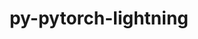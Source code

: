 ---
title: "py-pytorch-lightning"
layout: cache
categories: [package, develop]
meta: {"compilers": ["apple-clang@=16.0.0", "gcc@=11.4.0", "gcc@=13.2.0"], "num_specs": 128, "num_specs_by_stack": {"e4s": 8, "e4s-neoverse_v1": 4, "ml-darwin-aarch64-mps": 6, "ml-linux-aarch64-cpu": 28, "ml-linux-aarch64-cuda": 27, "ml-linux-x86_64-cpu": 27, "ml-linux-x86_64-cuda": 28, "root": 128}, "oss": ["sequoia", "ubuntu22.04", "ubuntu24.04"], "platforms": ["darwin", "linux"], "stacks": ["e4s", "e4s-neoverse_v1", "ml-darwin-aarch64-mps", "ml-linux-aarch64-cpu", "ml-linux-aarch64-cuda", "ml-linux-x86_64-cpu", "ml-linux-x86_64-cuda", "root"], "targets": ["aarch64", "neoverse_v1", "x86_64_v3"], "versions": ["1.5.3", "2.0.7"]}
spec_details: [{"compiler": "gcc@=13.2.0", "hash": "2amdas57c7gnmnvoj45ecb4yv7x42osa", "os": "ubuntu24.04", "platform": "linux", "size": "-", "stacks": ["ml-linux-aarch64-cuda", "root"], "target": "aarch64", "variants": ["build_system=python_pip"], "versions": ["2.0.7"]}, {"compiler": "gcc@=13.2.0", "hash": "2bvno2oueygaogqdbxucxbeoez4csrrz", "os": "ubuntu24.04", "platform": "linux", "size": "-", "stacks": ["ml-linux-x86_64-cpu", "root"], "target": "x86_64_v3", "variants": ["build_system=python_pip"], "versions": ["2.0.7"]}, {"compiler": "gcc@=13.2.0", "hash": "2lkrpi3ow67qmyipuen26cfy65vg7eam", "os": "ubuntu24.04", "platform": "linux", "size": "-", "stacks": ["ml-linux-aarch64-cuda", "root"], "target": "aarch64", "variants": ["build_system=python_pip"], "versions": ["2.0.7"]}, {"compiler": "gcc@=13.2.0", "hash": "2ppoylsn5vsalf5ysv6dei7ediwg22hd", "os": "ubuntu24.04", "platform": "linux", "size": "-", "stacks": ["ml-linux-x86_64-cpu", "root"], "target": "x86_64_v3", "variants": ["build_system=python_pip"], "versions": ["1.5.3"]}, {"compiler": "gcc@=13.2.0", "hash": "3buks736ffs2x4jgxw7oll5hf2h2bi2k", "os": "ubuntu24.04", "platform": "linux", "size": "-", "stacks": ["ml-linux-aarch64-cpu", "root"], "target": "aarch64", "variants": ["build_system=python_pip"], "versions": ["2.0.7"]}, {"compiler": "gcc@=13.2.0", "hash": "3gyvbn6smulw64mhbtuuziv2ha7lvd6x", "os": "ubuntu24.04", "platform": "linux", "size": "-", "stacks": ["ml-linux-aarch64-cuda", "root"], "target": "aarch64", "variants": ["build_system=python_pip"], "versions": ["2.0.7"]}, {"compiler": "gcc@=13.2.0", "hash": "3q7k4uxdgliefxrv365emxahjriuxh57", "os": "ubuntu24.04", "platform": "linux", "size": "-", "stacks": ["ml-linux-x86_64-cuda", "root"], "target": "x86_64_v3", "variants": ["build_system=python_pip"], "versions": ["1.5.3"]}, {"compiler": "apple-clang@=16.0.0", "hash": "3r4jzpjwjtg3dey2enzdq3clvopuy7qj", "os": "sequoia", "platform": "darwin", "size": "-", "stacks": ["ml-darwin-aarch64-mps", "root"], "target": "aarch64", "variants": ["build_system=python_pip"], "versions": ["2.0.7"]}, {"compiler": "gcc@=13.2.0", "hash": "3smitewhqh67c2qazyusp3cresou27pc", "os": "ubuntu24.04", "platform": "linux", "size": "-", "stacks": ["ml-linux-x86_64-cpu", "root"], "target": "x86_64_v3", "variants": ["build_system=python_pip"], "versions": ["2.0.7"]}, {"compiler": "gcc@=11.4.0", "hash": "3z7dqxiopplvjt7o5g2twuaa4dcygztr", "os": "ubuntu22.04", "platform": "linux", "size": "-", "stacks": ["e4s", "root"], "target": "x86_64_v3", "variants": ["build_system=python_pip"], "versions": ["1.5.3"]}, {"compiler": "gcc@=13.2.0", "hash": "43utylddd6fr7dfarko3p2yqoa67lg3w", "os": "ubuntu24.04", "platform": "linux", "size": "-", "stacks": ["ml-linux-x86_64-cpu", "root"], "target": "x86_64_v3", "variants": ["build_system=python_pip"], "versions": ["2.0.7"]}, {"compiler": "gcc@=13.2.0", "hash": "465xyndmtw4nsayhpftddi2yx6efwagv", "os": "ubuntu24.04", "platform": "linux", "size": "-", "stacks": ["ml-linux-aarch64-cpu", "root"], "target": "aarch64", "variants": ["build_system=python_pip"], "versions": ["2.0.7"]}, {"compiler": "gcc@=13.2.0", "hash": "4aujvvuypo3sn3drlysbe7xpspv7c2do", "os": "ubuntu24.04", "platform": "linux", "size": "-", "stacks": ["ml-linux-x86_64-cpu", "root"], "target": "x86_64_v3", "variants": ["build_system=python_pip"], "versions": ["2.0.7"]}, {"compiler": "gcc@=13.2.0", "hash": "4kvxzubdcx3y24r2z66qevy3bwkfhlfn", "os": "ubuntu24.04", "platform": "linux", "size": "-", "stacks": ["ml-linux-aarch64-cuda", "root"], "target": "aarch64", "variants": ["build_system=python_pip"], "versions": ["1.5.3"]}, {"compiler": "gcc@=11.4.0", "hash": "4mcvjg4u7pgwzh2p2waudgwjiyrq2n5v", "os": "ubuntu22.04", "platform": "linux", "size": "-", "stacks": ["e4s", "root"], "target": "x86_64_v3", "variants": ["build_system=python_pip"], "versions": ["1.5.3"]}, {"compiler": "gcc@=13.2.0", "hash": "4pbde4ro2daifg6k6koxarapjbi5s6bx", "os": "ubuntu24.04", "platform": "linux", "size": "-", "stacks": ["ml-linux-x86_64-cuda", "root"], "target": "x86_64_v3", "variants": ["build_system=python_pip"], "versions": ["2.0.7"]}, {"compiler": "gcc@=13.2.0", "hash": "4wlom6kgltwb3kwrlywiaclcih57qhcu", "os": "ubuntu24.04", "platform": "linux", "size": "-", "stacks": ["ml-linux-x86_64-cuda", "root"], "target": "x86_64_v3", "variants": ["build_system=python_pip"], "versions": ["1.5.3"]}, {"compiler": "gcc@=13.2.0", "hash": "4wrbzps72yxg36ijtrb7kyuwbuan5h6y", "os": "ubuntu24.04", "platform": "linux", "size": "-", "stacks": ["ml-linux-aarch64-cuda", "root"], "target": "aarch64", "variants": ["build_system=python_pip"], "versions": ["1.5.3"]}, {"compiler": "gcc@=13.2.0", "hash": "5clzewtb3eeokjdkze54lbwwqnc42am5", "os": "ubuntu24.04", "platform": "linux", "size": "-", "stacks": ["ml-linux-aarch64-cpu", "root"], "target": "aarch64", "variants": ["build_system=python_pip"], "versions": ["2.0.7"]}, {"compiler": "gcc@=11.4.0", "hash": "5uwadtsv2rbncmz6v7ww5jrmvbaam562", "os": "ubuntu22.04", "platform": "linux", "size": "-", "stacks": ["e4s-neoverse_v1", "root"], "target": "neoverse_v1", "variants": ["build_system=python_pip"], "versions": ["1.5.3"]}, {"compiler": "gcc@=13.2.0", "hash": "5zsumkqnkkawumlmusnwajaosgz45hc2", "os": "ubuntu24.04", "platform": "linux", "size": "-", "stacks": ["ml-linux-x86_64-cuda", "root"], "target": "x86_64_v3", "variants": ["build_system=python_pip"], "versions": ["1.5.3"]}, {"compiler": "gcc@=13.2.0", "hash": "6ne2ca7m45vjdx63jullf3jcjps4eeh5", "os": "ubuntu24.04", "platform": "linux", "size": "-", "stacks": ["ml-linux-aarch64-cpu", "root"], "target": "aarch64", "variants": ["build_system=python_pip"], "versions": ["2.0.7"]}, {"compiler": "gcc@=13.2.0", "hash": "74vglzdmel6lbuc66yum2tkiyl5nqsmc", "os": "ubuntu24.04", "platform": "linux", "size": "-", "stacks": ["ml-linux-aarch64-cpu", "root"], "target": "aarch64", "variants": ["build_system=python_pip"], "versions": ["2.0.7"]}, {"compiler": "apple-clang@=16.0.0", "hash": "76eleuqxqx2mfqhpklgnkjky6abmo2zb", "os": "sequoia", "platform": "darwin", "size": "-", "stacks": ["ml-darwin-aarch64-mps", "root"], "target": "aarch64", "variants": ["build_system=python_pip"], "versions": ["2.0.7"]}, {"compiler": "gcc@=13.2.0", "hash": "7n5arhimrghchyjxrumaspqaio5drjg5", "os": "ubuntu24.04", "platform": "linux", "size": "-", "stacks": ["ml-linux-x86_64-cuda", "root"], "target": "x86_64_v3", "variants": ["build_system=python_pip"], "versions": ["1.5.3"]}, {"compiler": "gcc@=13.2.0", "hash": "7s6z5skk2txzaiijxuhgl6cq6ygyy6s5", "os": "ubuntu24.04", "platform": "linux", "size": "-", "stacks": ["ml-linux-x86_64-cuda", "root"], "target": "x86_64_v3", "variants": ["build_system=python_pip"], "versions": ["1.5.3"]}, {"compiler": "gcc@=13.2.0", "hash": "a2zip4xxcy3mlgbxtpostg3oulj2zd6u", "os": "ubuntu24.04", "platform": "linux", "size": "-", "stacks": ["ml-linux-x86_64-cuda", "root"], "target": "x86_64_v3", "variants": ["build_system=python_pip"], "versions": ["2.0.7"]}, {"compiler": "gcc@=13.2.0", "hash": "a6ygzl6j6lhxbvdiq7qzy3st3yd453pc", "os": "ubuntu24.04", "platform": "linux", "size": "-", "stacks": ["ml-linux-x86_64-cuda", "root"], "target": "x86_64_v3", "variants": ["build_system=python_pip"], "versions": ["2.0.7"]}, {"compiler": "gcc@=13.2.0", "hash": "aaciwmm636w7krsicrmfkjoexvqvyvee", "os": "ubuntu24.04", "platform": "linux", "size": "-", "stacks": ["ml-linux-aarch64-cpu", "root"], "target": "aarch64", "variants": ["build_system=python_pip"], "versions": ["2.0.7"]}, {"compiler": "gcc@=13.2.0", "hash": "aavuehmhsvvw4feljse7c6nstqm5tsmx", "os": "ubuntu24.04", "platform": "linux", "size": "-", "stacks": ["ml-linux-x86_64-cpu", "root"], "target": "x86_64_v3", "variants": ["build_system=python_pip"], "versions": ["1.5.3"]}, {"compiler": "gcc@=13.2.0", "hash": "ab27apzrpsp6urdp2miyq7hapqdtz53g", "os": "ubuntu24.04", "platform": "linux", "size": "-", "stacks": ["ml-linux-aarch64-cpu", "root"], "target": "aarch64", "variants": ["build_system=python_pip"], "versions": ["1.5.3"]}, {"compiler": "apple-clang@=16.0.0", "hash": "ae2oduvrv4bkuw7ml6cdbvgb3plj4yze", "os": "sequoia", "platform": "darwin", "size": "-", "stacks": ["ml-darwin-aarch64-mps", "root"], "target": "aarch64", "variants": ["build_system=python_pip"], "versions": ["2.0.7"]}, {"compiler": "gcc@=13.2.0", "hash": "aukiqh7kbxvk5fh5r3ws2m5uqz3gtwmm", "os": "ubuntu24.04", "platform": "linux", "size": "-", "stacks": ["ml-linux-aarch64-cuda", "root"], "target": "aarch64", "variants": ["build_system=python_pip"], "versions": ["1.5.3"]}, {"compiler": "gcc@=11.4.0", "hash": "aytrury6ficphlacce2sl7h6tlibdn7i", "os": "ubuntu22.04", "platform": "linux", "size": "-", "stacks": ["e4s", "root"], "target": "x86_64_v3", "variants": ["build_system=python_pip"], "versions": ["1.5.3"]}, {"compiler": "gcc@=13.2.0", "hash": "b7wkr4cfat2peiyojyly5o56jd4gz25b", "os": "ubuntu24.04", "platform": "linux", "size": "-", "stacks": ["ml-linux-aarch64-cpu", "root"], "target": "aarch64", "variants": ["build_system=python_pip"], "versions": ["1.5.3"]}, {"compiler": "gcc@=13.2.0", "hash": "brmqfldh3gnl4ityocax7zp5vtyq2hd2", "os": "ubuntu24.04", "platform": "linux", "size": "-", "stacks": ["ml-linux-x86_64-cuda", "root"], "target": "x86_64_v3", "variants": ["build_system=python_pip"], "versions": ["2.0.7"]}, {"compiler": "gcc@=13.2.0", "hash": "bvb7qadglp6kjlqwlp475tvfxowxbvoe", "os": "ubuntu24.04", "platform": "linux", "size": "-", "stacks": ["ml-linux-x86_64-cuda", "root"], "target": "x86_64_v3", "variants": ["build_system=python_pip"], "versions": ["1.5.3"]}, {"compiler": "gcc@=13.2.0", "hash": "bxzvguhqv256sk64s2cmeialvk7pclnt", "os": "ubuntu24.04", "platform": "linux", "size": "-", "stacks": ["ml-linux-x86_64-cuda", "root"], "target": "x86_64_v3", "variants": ["build_system=python_pip"], "versions": ["2.0.7"]}, {"compiler": "gcc@=13.2.0", "hash": "c2gxfnq2rlwc6h65rmzm5g7qkr4dpla7", "os": "ubuntu24.04", "platform": "linux", "size": "-", "stacks": ["ml-linux-aarch64-cuda", "root"], "target": "aarch64", "variants": ["build_system=python_pip"], "versions": ["1.5.3"]}, {"compiler": "gcc@=13.2.0", "hash": "cbvcyxpbyt5a64t5fljetb5d2zzbl76v", "os": "ubuntu24.04", "platform": "linux", "size": "-", "stacks": ["ml-linux-x86_64-cuda", "root"], "target": "x86_64_v3", "variants": ["build_system=python_pip"], "versions": ["2.0.7"]}, {"compiler": "gcc@=13.2.0", "hash": "cl3ywlqddamzkk6ov2q27mkydeb3ecrp", "os": "ubuntu24.04", "platform": "linux", "size": "-", "stacks": ["ml-linux-x86_64-cuda", "root"], "target": "x86_64_v3", "variants": ["build_system=python_pip"], "versions": ["1.5.3"]}, {"compiler": "gcc@=11.4.0", "hash": "csgsvxajb5pwqjklruwlo2et5fv56cxq", "os": "ubuntu22.04", "platform": "linux", "size": "-", "stacks": ["e4s-neoverse_v1", "root"], "target": "neoverse_v1", "variants": ["build_system=python_pip"], "versions": ["1.5.3"]}, {"compiler": "gcc@=13.2.0", "hash": "db2mb2nuzm3yf6yz3lqjbmevefovi2tq", "os": "ubuntu24.04", "platform": "linux", "size": "-", "stacks": ["ml-linux-aarch64-cpu", "root"], "target": "aarch64", "variants": ["build_system=python_pip"], "versions": ["1.5.3"]}, {"compiler": "gcc@=13.2.0", "hash": "di5ylx35w3sgg4mvcak2wrmfifenttwn", "os": "ubuntu24.04", "platform": "linux", "size": "-", "stacks": ["ml-linux-x86_64-cpu", "root"], "target": "x86_64_v3", "variants": ["build_system=python_pip"], "versions": ["2.0.7"]}, {"compiler": "gcc@=11.4.0", "hash": "dzqoblifgnjxdnult4f6fesqd6rlhtf4", "os": "ubuntu22.04", "platform": "linux", "size": "-", "stacks": ["e4s", "root"], "target": "x86_64_v3", "variants": ["build_system=python_pip"], "versions": ["1.5.3"]}, {"compiler": "gcc@=13.2.0", "hash": "e25mjy4vmeezgwm5ytlltq7mkaw4j725", "os": "ubuntu24.04", "platform": "linux", "size": "-", "stacks": ["ml-linux-aarch64-cuda", "root"], "target": "aarch64", "variants": ["build_system=python_pip"], "versions": ["2.0.7"]}, {"compiler": "gcc@=13.2.0", "hash": "egnvgvhcku7lwhbo7qeiqanehmctj7mq", "os": "ubuntu24.04", "platform": "linux", "size": "-", "stacks": ["ml-linux-aarch64-cuda", "root"], "target": "aarch64", "variants": ["build_system=python_pip"], "versions": ["1.5.3"]}, {"compiler": "gcc@=11.4.0", "hash": "ev3xi2bwm6ywx4ypoq4snj6pjwa2eddb", "os": "ubuntu22.04", "platform": "linux", "size": "-", "stacks": ["e4s", "root"], "target": "x86_64_v3", "variants": ["build_system=python_pip"], "versions": ["1.5.3"]}, {"compiler": "apple-clang@=16.0.0", "hash": "ew4rre66n3jciwkblvaseewfarjjeyhu", "os": "sequoia", "platform": "darwin", "size": "-", "stacks": ["ml-darwin-aarch64-mps", "root"], "target": "aarch64", "variants": ["build_system=python_pip"], "versions": ["2.0.7"]}, {"compiler": "gcc@=13.2.0", "hash": "fcpsiq4rucbwsm6bwdp7zzcqmk4uedhi", "os": "ubuntu24.04", "platform": "linux", "size": "-", "stacks": ["ml-linux-aarch64-cpu", "root"], "target": "aarch64", "variants": ["build_system=python_pip"], "versions": ["2.0.7"]}, {"compiler": "apple-clang@=16.0.0", "hash": "fenp2qwf6fff47mwlub65nbgzxrypaby", "os": "sequoia", "platform": "darwin", "size": "-", "stacks": ["ml-darwin-aarch64-mps", "root"], "target": "aarch64", "variants": ["build_system=python_pip"], "versions": ["2.0.7"]}, {"compiler": "gcc@=13.2.0", "hash": "fov5kgv47ct3m3wqku4i5hdtozcliqi2", "os": "ubuntu24.04", "platform": "linux", "size": "-", "stacks": ["ml-linux-x86_64-cuda", "root"], "target": "x86_64_v3", "variants": ["build_system=python_pip"], "versions": ["2.0.7"]}, {"compiler": "gcc@=13.2.0", "hash": "frmldmbvbuaw3256is2ggsnkuyghbwce", "os": "ubuntu24.04", "platform": "linux", "size": "-", "stacks": ["ml-linux-x86_64-cuda", "root"], "target": "x86_64_v3", "variants": ["build_system=python_pip"], "versions": ["1.5.3"]}, {"compiler": "gcc@=13.2.0", "hash": "fu3xem7wszb2u7p3anoy4npsnsgnkdup", "os": "ubuntu24.04", "platform": "linux", "size": "-", "stacks": ["ml-linux-aarch64-cpu", "root"], "target": "aarch64", "variants": ["build_system=python_pip"], "versions": ["2.0.7"]}, {"compiler": "gcc@=13.2.0", "hash": "fuonk5yiol4lrinfvsa2qm733gfwsh7b", "os": "ubuntu24.04", "platform": "linux", "size": "-", "stacks": ["ml-linux-x86_64-cuda", "root"], "target": "x86_64_v3", "variants": ["build_system=python_pip"], "versions": ["2.0.7"]}, {"compiler": "gcc@=13.2.0", "hash": "fyryjlihpi7tbo57xdjbmjrsgj6pwexb", "os": "ubuntu24.04", "platform": "linux", "size": "-", "stacks": ["ml-linux-aarch64-cpu", "root"], "target": "aarch64", "variants": ["build_system=python_pip"], "versions": ["2.0.7"]}, {"compiler": "gcc@=13.2.0", "hash": "g2ueudxa56zp6nf7weaxrlfbxq4kdfqy", "os": "ubuntu24.04", "platform": "linux", "size": "-", "stacks": ["ml-linux-aarch64-cuda", "root"], "target": "aarch64", "variants": ["build_system=python_pip"], "versions": ["1.5.3"]}, {"compiler": "gcc@=13.2.0", "hash": "gdj23qsuxushue42axxsxa7cizmn5z5p", "os": "ubuntu24.04", "platform": "linux", "size": "-", "stacks": ["ml-linux-x86_64-cuda", "root"], "target": "x86_64_v3", "variants": ["build_system=python_pip"], "versions": ["2.0.7"]}, {"compiler": "gcc@=13.2.0", "hash": "gvuxyx2f4sdkk3sapp5jpl3oxvyhoh57", "os": "ubuntu24.04", "platform": "linux", "size": "-", "stacks": ["ml-linux-aarch64-cuda", "root"], "target": "aarch64", "variants": ["build_system=python_pip"], "versions": ["2.0.7"]}, {"compiler": "gcc@=13.2.0", "hash": "gzscobyqwpla3zyoscog74r5dwcfoaml", "os": "ubuntu24.04", "platform": "linux", "size": "-", "stacks": ["ml-linux-x86_64-cpu", "root"], "target": "x86_64_v3", "variants": ["build_system=python_pip"], "versions": ["2.0.7"]}, {"compiler": "gcc@=13.2.0", "hash": "hcxixwqkcnsf3sqbbh5ixkzq5genasrv", "os": "ubuntu24.04", "platform": "linux", "size": "-", "stacks": ["ml-linux-aarch64-cuda", "root"], "target": "aarch64", "variants": ["build_system=python_pip"], "versions": ["2.0.7"]}, {"compiler": "gcc@=11.4.0", "hash": "hi6cmt2awusxwhzrw7yx7cg5lv4kcbc4", "os": "ubuntu22.04", "platform": "linux", "size": "-", "stacks": ["e4s", "root"], "target": "x86_64_v3", "variants": ["build_system=python_pip"], "versions": ["1.5.3"]}, {"compiler": "gcc@=13.2.0", "hash": "ianxtshuy466kvhgrzfqpdxflqlh4ga2", "os": "ubuntu24.04", "platform": "linux", "size": "-", "stacks": ["ml-linux-x86_64-cpu", "root"], "target": "x86_64_v3", "variants": ["build_system=python_pip"], "versions": ["1.5.3"]}, {"compiler": "gcc@=13.2.0", "hash": "im6zqqxxkhoykevusd6jrldcbhss3ckp", "os": "ubuntu24.04", "platform": "linux", "size": "-", "stacks": ["ml-linux-x86_64-cpu", "root"], "target": "x86_64_v3", "variants": ["build_system=python_pip"], "versions": ["2.0.7"]}, {"compiler": "gcc@=13.2.0", "hash": "imfktpeepcxmfj475hlzn35mqnjeq57v", "os": "ubuntu24.04", "platform": "linux", "size": "-", "stacks": ["ml-linux-x86_64-cuda", "root"], "target": "x86_64_v3", "variants": ["build_system=python_pip"], "versions": ["2.0.7"]}, {"compiler": "gcc@=13.2.0", "hash": "j2pdxquzj6txbl5nhlcilhzuuvpr6ymv", "os": "ubuntu24.04", "platform": "linux", "size": "-", "stacks": ["ml-linux-aarch64-cpu", "root"], "target": "aarch64", "variants": ["build_system=python_pip"], "versions": ["2.0.7"]}, {"compiler": "gcc@=13.2.0", "hash": "j37ytzneyl2rimhrr435mn2xtk77eghk", "os": "ubuntu24.04", "platform": "linux", "size": "-", "stacks": ["ml-linux-aarch64-cpu", "root"], "target": "aarch64", "variants": ["build_system=python_pip"], "versions": ["2.0.7"]}, {"compiler": "gcc@=11.4.0", "hash": "jh767n4kjmtjfavyvllztul4rehhwl33", "os": "ubuntu22.04", "platform": "linux", "size": "-", "stacks": ["e4s", "root"], "target": "x86_64_v3", "variants": ["build_system=python_pip"], "versions": ["1.5.3"]}, {"compiler": "gcc@=13.2.0", "hash": "jlesbqx76pok6igqjhmtyymxq4cj7yv3", "os": "ubuntu24.04", "platform": "linux", "size": "-", "stacks": ["ml-linux-x86_64-cpu", "root"], "target": "x86_64_v3", "variants": ["build_system=python_pip"], "versions": ["2.0.7"]}, {"compiler": "gcc@=13.2.0", "hash": "jmfzl5up2f3cmhytfn625tb5g3urdbtw", "os": "ubuntu24.04", "platform": "linux", "size": "-", "stacks": ["ml-linux-x86_64-cpu", "root"], "target": "x86_64_v3", "variants": ["build_system=python_pip"], "versions": ["2.0.7"]}, {"compiler": "gcc@=13.2.0", "hash": "kkmhnwdtkfb3a7s2lquznyr4ovo7yhrr", "os": "ubuntu24.04", "platform": "linux", "size": "-", "stacks": ["ml-linux-aarch64-cpu", "root"], "target": "aarch64", "variants": ["build_system=python_pip"], "versions": ["2.0.7"]}, {"compiler": "gcc@=13.2.0", "hash": "kncp76npycml4f2b2q7hc6rm2s45q3ju", "os": "ubuntu24.04", "platform": "linux", "size": "-", "stacks": ["ml-linux-x86_64-cuda", "root"], "target": "x86_64_v3", "variants": ["build_system=python_pip"], "versions": ["2.0.7"]}, {"compiler": "gcc@=11.4.0", "hash": "kt7ny36wg7bt7bwxombphhp7petq2etu", "os": "ubuntu22.04", "platform": "linux", "size": "-", "stacks": ["e4s-neoverse_v1", "root"], "target": "neoverse_v1", "variants": ["build_system=python_pip"], "versions": ["1.5.3"]}, {"compiler": "gcc@=13.2.0", "hash": "l56xn7pz3xo4a76jhepakxle5magvxaz", "os": "ubuntu24.04", "platform": "linux", "size": "-", "stacks": ["ml-linux-x86_64-cpu", "root"], "target": "x86_64_v3", "variants": ["build_system=python_pip"], "versions": ["1.5.3"]}, {"compiler": "gcc@=13.2.0", "hash": "ldw3riqjtsnhct7j63udgys35uusgkle", "os": "ubuntu24.04", "platform": "linux", "size": "-", "stacks": ["ml-linux-x86_64-cpu", "root"], "target": "x86_64_v3", "variants": ["build_system=python_pip"], "versions": ["1.5.3"]}, {"compiler": "gcc@=13.2.0", "hash": "lh4xet7genv7b6mxftv6ztyqfzhfdr5p", "os": "ubuntu24.04", "platform": "linux", "size": "-", "stacks": ["ml-linux-aarch64-cpu", "root"], "target": "aarch64", "variants": ["build_system=python_pip"], "versions": ["2.0.7"]}, {"compiler": "gcc@=13.2.0", "hash": "ltjwqve4vgqxzfo3yvsrndbia76sa3of", "os": "ubuntu24.04", "platform": "linux", "size": "-", "stacks": ["ml-linux-aarch64-cuda", "root"], "target": "aarch64", "variants": ["build_system=python_pip"], "versions": ["2.0.7"]}, {"compiler": "gcc@=13.2.0", "hash": "mhc4xy7khcoycp7kkqbac4ibuvohudbm", "os": "ubuntu24.04", "platform": "linux", "size": "-", "stacks": ["ml-linux-x86_64-cuda", "root"], "target": "x86_64_v3", "variants": ["build_system=python_pip"], "versions": ["2.0.7"]}, {"compiler": "gcc@=11.4.0", "hash": "mkjl5sfzmohlrppnqanq6o4cgg6xkmmh", "os": "ubuntu22.04", "platform": "linux", "size": "-", "stacks": ["e4s-neoverse_v1", "root"], "target": "neoverse_v1", "variants": ["build_system=python_pip"], "versions": ["1.5.3"]}, {"compiler": "gcc@=13.2.0", "hash": "mlh7pyownj3e5sn2nst46nnljfa4q5oh", "os": "ubuntu24.04", "platform": "linux", "size": "-", "stacks": ["ml-linux-x86_64-cuda", "root"], "target": "x86_64_v3", "variants": ["build_system=python_pip"], "versions": ["2.0.7"]}, {"compiler": "gcc@=13.2.0", "hash": "mosbqqrqkpk7oxtdhgupyactq375ng4k", "os": "ubuntu24.04", "platform": "linux", "size": "-", "stacks": ["ml-linux-x86_64-cpu", "root"], "target": "x86_64_v3", "variants": ["build_system=python_pip"], "versions": ["1.5.3"]}, {"compiler": "gcc@=13.2.0", "hash": "mwij2fvwuokrjfre5k3nra6sz4bmh4my", "os": "ubuntu24.04", "platform": "linux", "size": "-", "stacks": ["ml-linux-aarch64-cuda", "root"], "target": "aarch64", "variants": ["build_system=python_pip"], "versions": ["2.0.7"]}, {"compiler": "gcc@=13.2.0", "hash": "mxy3u566hnylbvhe5tkj5wo3dmwmm5er", "os": "ubuntu24.04", "platform": "linux", "size": "-", "stacks": ["ml-linux-x86_64-cpu", "root"], "target": "x86_64_v3", "variants": ["build_system=python_pip"], "versions": ["2.0.7"]}, {"compiler": "gcc@=13.2.0", "hash": "nfw2qmjx2hc5smqzqkz4qeo2c6xzvh7a", "os": "ubuntu24.04", "platform": "linux", "size": "-", "stacks": ["ml-linux-x86_64-cuda", "root"], "target": "x86_64_v3", "variants": ["build_system=python_pip"], "versions": ["2.0.7"]}, {"compiler": "gcc@=13.2.0", "hash": "nkca4t33ppa5evwb7b3uf544q4wjmiwx", "os": "ubuntu24.04", "platform": "linux", "size": "-", "stacks": ["ml-linux-aarch64-cuda", "root"], "target": "aarch64", "variants": ["build_system=python_pip"], "versions": ["2.0.7"]}, {"compiler": "gcc@=13.2.0", "hash": "o27gqhucyhnlnbom5o3fow3fzo2ruj3y", "os": "ubuntu24.04", "platform": "linux", "size": "-", "stacks": ["ml-linux-aarch64-cuda", "root"], "target": "aarch64", "variants": ["build_system=python_pip"], "versions": ["1.5.3"]}, {"compiler": "gcc@=13.2.0", "hash": "ok2ggqeoh3fmz4zl6p6itk3axhkawmvv", "os": "ubuntu24.04", "platform": "linux", "size": "-", "stacks": ["ml-linux-x86_64-cuda", "root"], "target": "x86_64_v3", "variants": ["build_system=python_pip"], "versions": ["2.0.7"]}, {"compiler": "gcc@=13.2.0", "hash": "ozou7fo34rqmz6qiv2elaakylbks4u7d", "os": "ubuntu24.04", "platform": "linux", "size": "-", "stacks": ["ml-linux-aarch64-cpu", "root"], "target": "aarch64", "variants": ["build_system=python_pip"], "versions": ["1.5.3"]}, {"compiler": "gcc@=13.2.0", "hash": "pdukcdk3qo4wqwlv7sar37iurtgandwb", "os": "ubuntu24.04", "platform": "linux", "size": "-", "stacks": ["ml-linux-x86_64-cpu", "root"], "target": "x86_64_v3", "variants": ["build_system=python_pip"], "versions": ["2.0.7"]}, {"compiler": "gcc@=13.2.0", "hash": "ply4mntoztbau4p3p5ragy6pj3mb36hw", "os": "ubuntu24.04", "platform": "linux", "size": "-", "stacks": ["ml-linux-x86_64-cpu", "root"], "target": "x86_64_v3", "variants": ["build_system=python_pip"], "versions": ["1.5.3"]}, {"compiler": "gcc@=13.2.0", "hash": "qene4g54hhxdemltzts34r7bjselajxj", "os": "ubuntu24.04", "platform": "linux", "size": "-", "stacks": ["ml-linux-aarch64-cuda", "root"], "target": "aarch64", "variants": ["build_system=python_pip"], "versions": ["2.0.7"]}, {"compiler": "gcc@=13.2.0", "hash": "qnnaojltxjeir2t7gqced3jkbx5xtsge", "os": "ubuntu24.04", "platform": "linux", "size": "-", "stacks": ["ml-linux-aarch64-cuda", "root"], "target": "aarch64", "variants": ["build_system=python_pip"], "versions": ["1.5.3"]}, {"compiler": "gcc@=13.2.0", "hash": "qtdkjzsi6s7o3moh37g4qawuce2jl5i5", "os": "ubuntu24.04", "platform": "linux", "size": "-", "stacks": ["ml-linux-aarch64-cpu", "root"], "target": "aarch64", "variants": ["build_system=python_pip"], "versions": ["2.0.7"]}, {"compiler": "apple-clang@=16.0.0", "hash": "qtjxzhcohm5dfqgsavlfd73brrkoetxp", "os": "sequoia", "platform": "darwin", "size": "-", "stacks": ["ml-darwin-aarch64-mps", "root"], "target": "aarch64", "variants": ["build_system=python_pip"], "versions": ["2.0.7"]}, {"compiler": "gcc@=13.2.0", "hash": "qtw6nvkxnctp4ts4i6f4mkh6kgpn7kfw", "os": "ubuntu24.04", "platform": "linux", "size": "-", "stacks": ["ml-linux-x86_64-cpu", "root"], "target": "x86_64_v3", "variants": ["build_system=python_pip"], "versions": ["2.0.7"]}, {"compiler": "gcc@=13.2.0", "hash": "qxxigiy6qo77qeh5o5aeehj2tji4ynmx", "os": "ubuntu24.04", "platform": "linux", "size": "-", "stacks": ["ml-linux-aarch64-cpu", "root"], "target": "aarch64", "variants": ["build_system=python_pip"], "versions": ["1.5.3"]}, {"compiler": "gcc@=13.2.0", "hash": "qxyy63ersm33xhwedis5oeotsw6wz7iq", "os": "ubuntu24.04", "platform": "linux", "size": "-", "stacks": ["ml-linux-aarch64-cpu", "root"], "target": "aarch64", "variants": ["build_system=python_pip"], "versions": ["1.5.3"]}, {"compiler": "gcc@=13.2.0", "hash": "r6wyho4bcltkj3t5segnvzrfitowolon", "os": "ubuntu24.04", "platform": "linux", "size": "-", "stacks": ["ml-linux-x86_64-cpu", "root"], "target": "x86_64_v3", "variants": ["build_system=python_pip"], "versions": ["2.0.7"]}, {"compiler": "gcc@=13.2.0", "hash": "rf7v4vnge2oprumrauuedqzhc6boqpej", "os": "ubuntu24.04", "platform": "linux", "size": "-", "stacks": ["ml-linux-x86_64-cuda", "root"], "target": "x86_64_v3", "variants": ["build_system=python_pip"], "versions": ["2.0.7"]}, {"compiler": "gcc@=13.2.0", "hash": "rgj4yu423kneybxuwtdkrhjhcz57hivz", "os": "ubuntu24.04", "platform": "linux", "size": "-", "stacks": ["ml-linux-aarch64-cuda", "root"], "target": "aarch64", "variants": ["build_system=python_pip"], "versions": ["2.0.7"]}, {"compiler": "gcc@=13.2.0", "hash": "rgtuxgksy2dlrjx6ug2kimajeiw3an6l", "os": "ubuntu24.04", "platform": "linux", "size": "-", "stacks": ["ml-linux-aarch64-cpu", "root"], "target": "aarch64", "variants": ["build_system=python_pip"], "versions": ["1.5.3"]}, {"compiler": "gcc@=13.2.0", "hash": "s5kx3eg5oyptrhzna3mgrkhy74zkmrua", "os": "ubuntu24.04", "platform": "linux", "size": "-", "stacks": ["ml-linux-x86_64-cpu", "root"], "target": "x86_64_v3", "variants": ["build_system=python_pip"], "versions": ["2.0.7"]}, {"compiler": "gcc@=11.4.0", "hash": "sblnwzudhilvjdfkjeozytt6xdyqz6ar", "os": "ubuntu22.04", "platform": "linux", "size": "-", "stacks": ["e4s", "root"], "target": "x86_64_v3", "variants": ["build_system=python_pip"], "versions": ["1.5.3"]}, {"compiler": "gcc@=13.2.0", "hash": "sm5oqeksrzzlt5t2xz64krqvdqkmofog", "os": "ubuntu24.04", "platform": "linux", "size": "-", "stacks": ["ml-linux-x86_64-cpu", "root"], "target": "x86_64_v3", "variants": ["build_system=python_pip"], "versions": ["2.0.7"]}, {"compiler": "gcc@=13.2.0", "hash": "sob3tme2s56t6zos3r7irgq3nbfm5pnv", "os": "ubuntu24.04", "platform": "linux", "size": "-", "stacks": ["ml-linux-aarch64-cpu", "root"], "target": "aarch64", "variants": ["build_system=python_pip"], "versions": ["1.5.3"]}, {"compiler": "gcc@=13.2.0", "hash": "sy2bawuwrkga4ywpsvlepspnvk6bhin6", "os": "ubuntu24.04", "platform": "linux", "size": "-", "stacks": ["ml-linux-x86_64-cpu", "root"], "target": "x86_64_v3", "variants": ["build_system=python_pip"], "versions": ["2.0.7"]}, {"compiler": "gcc@=13.2.0", "hash": "t4hvvcuhxykhsjz5pcgnp53t33apw3oe", "os": "ubuntu24.04", "platform": "linux", "size": "-", "stacks": ["ml-linux-x86_64-cpu", "root"], "target": "x86_64_v3", "variants": ["build_system=python_pip"], "versions": ["1.5.3"]}, {"compiler": "gcc@=13.2.0", "hash": "t6ohsai6gapb35hpvlntxkna2dalurkl", "os": "ubuntu24.04", "platform": "linux", "size": "-", "stacks": ["ml-linux-x86_64-cuda", "root"], "target": "x86_64_v3", "variants": ["build_system=python_pip"], "versions": ["2.0.7"]}, {"compiler": "gcc@=13.2.0", "hash": "tznfyc5mpyv5ikye337brdxcerwrqnjo", "os": "ubuntu24.04", "platform": "linux", "size": "-", "stacks": ["ml-linux-aarch64-cpu", "root"], "target": "aarch64", "variants": ["build_system=python_pip"], "versions": ["2.0.7"]}, {"compiler": "gcc@=13.2.0", "hash": "u5mcknvct2km2iib3rq637rsanmfhmo4", "os": "ubuntu24.04", "platform": "linux", "size": "-", "stacks": ["ml-linux-aarch64-cuda", "root"], "target": "aarch64", "variants": ["build_system=python_pip"], "versions": ["1.5.3"]}, {"compiler": "gcc@=13.2.0", "hash": "ucfyud7xd24uz2k4wagvdfs5dsavyotd", "os": "ubuntu24.04", "platform": "linux", "size": "-", "stacks": ["ml-linux-x86_64-cuda", "root"], "target": "x86_64_v3", "variants": ["build_system=python_pip"], "versions": ["1.5.3"]}, {"compiler": "gcc@=13.2.0", "hash": "udnzq3nkwbagf2ng2tvco6z5ecknibjy", "os": "ubuntu24.04", "platform": "linux", "size": "-", "stacks": ["ml-linux-aarch64-cpu", "root"], "target": "aarch64", "variants": ["build_system=python_pip"], "versions": ["2.0.7"]}, {"compiler": "gcc@=13.2.0", "hash": "vlfhgf6rvk56h3kwpfivujmzf7aibmm5", "os": "ubuntu24.04", "platform": "linux", "size": "-", "stacks": ["ml-linux-aarch64-cuda", "root"], "target": "aarch64", "variants": ["build_system=python_pip"], "versions": ["2.0.7"]}, {"compiler": "gcc@=13.2.0", "hash": "vtuphpm7spjqrnamtdgzougfetwwk5ln", "os": "ubuntu24.04", "platform": "linux", "size": "-", "stacks": ["ml-linux-x86_64-cpu", "root"], "target": "x86_64_v3", "variants": ["build_system=python_pip"], "versions": ["2.0.7"]}, {"compiler": "gcc@=13.2.0", "hash": "w7quxe5o2iippad4ka7tevdfadnzc7x7", "os": "ubuntu24.04", "platform": "linux", "size": "-", "stacks": ["ml-linux-aarch64-cuda", "root"], "target": "aarch64", "variants": ["build_system=python_pip"], "versions": ["2.0.7"]}, {"compiler": "gcc@=13.2.0", "hash": "wdpvgttzcgazm67ba4nadbcgwtxud2du", "os": "ubuntu24.04", "platform": "linux", "size": "-", "stacks": ["ml-linux-x86_64-cuda", "root"], "target": "x86_64_v3", "variants": ["build_system=python_pip"], "versions": ["2.0.7"]}, {"compiler": "gcc@=13.2.0", "hash": "xcjraciihowmdaxo4bjeba3ssdzblxzr", "os": "ubuntu24.04", "platform": "linux", "size": "-", "stacks": ["ml-linux-x86_64-cuda", "root"], "target": "x86_64_v3", "variants": ["build_system=python_pip"], "versions": ["2.0.7"]}, {"compiler": "gcc@=13.2.0", "hash": "xfvwwyu77nkc5736kjlvws6ayk63g3sc", "os": "ubuntu24.04", "platform": "linux", "size": "-", "stacks": ["ml-linux-aarch64-cpu", "root"], "target": "aarch64", "variants": ["build_system=python_pip"], "versions": ["2.0.7"]}, {"compiler": "gcc@=13.2.0", "hash": "xtlqor2qio5ijdv5vstq6aqdzpstswgs", "os": "ubuntu24.04", "platform": "linux", "size": "-", "stacks": ["ml-linux-aarch64-cpu", "root"], "target": "aarch64", "variants": ["build_system=python_pip"], "versions": ["2.0.7"]}, {"compiler": "gcc@=13.2.0", "hash": "ydaz2d5l5ckmjjvhqyf4ti6olytjh75g", "os": "ubuntu24.04", "platform": "linux", "size": "-", "stacks": ["ml-linux-aarch64-cuda", "root"], "target": "aarch64", "variants": ["build_system=python_pip"], "versions": ["2.0.7"]}, {"compiler": "gcc@=13.2.0", "hash": "yejwfez3bp5gad3skvwhsftz7zs6mr2j", "os": "ubuntu24.04", "platform": "linux", "size": "-", "stacks": ["ml-linux-x86_64-cpu", "root"], "target": "x86_64_v3", "variants": ["build_system=python_pip"], "versions": ["1.5.3"]}, {"compiler": "gcc@=13.2.0", "hash": "ymjsrfnyukelyk2zmoe3xqvsjkqo4aza", "os": "ubuntu24.04", "platform": "linux", "size": "-", "stacks": ["ml-linux-aarch64-cuda", "root"], "target": "aarch64", "variants": ["build_system=python_pip"], "versions": ["2.0.7"]}, {"compiler": "gcc@=13.2.0", "hash": "ymq2spebosrg2gu76a6jg3pfdffxvvar", "os": "ubuntu24.04", "platform": "linux", "size": "-", "stacks": ["ml-linux-aarch64-cpu", "root"], "target": "aarch64", "variants": ["build_system=python_pip"], "versions": ["2.0.7"]}, {"compiler": "gcc@=13.2.0", "hash": "ywp24teiuykoucikbszs2dwlgssl66sw", "os": "ubuntu24.04", "platform": "linux", "size": "-", "stacks": ["ml-linux-aarch64-cuda", "root"], "target": "aarch64", "variants": ["build_system=python_pip"], "versions": ["2.0.7"]}, {"compiler": "gcc@=13.2.0", "hash": "zctdusmkamtyie2ryq3si6nm2l7e3qu5", "os": "ubuntu24.04", "platform": "linux", "size": "-", "stacks": ["ml-linux-aarch64-cuda", "root"], "target": "aarch64", "variants": ["build_system=python_pip"], "versions": ["2.0.7"]}, {"compiler": "gcc@=13.2.0", "hash": "zqnq76qpneu3l7l65r7pvhqwaczefnf6", "os": "ubuntu24.04", "platform": "linux", "size": "-", "stacks": ["ml-linux-aarch64-cuda", "root"], "target": "aarch64", "variants": ["build_system=python_pip"], "versions": ["2.0.7"]}, {"compiler": "gcc@=13.2.0", "hash": "zqwhbrvwsiccnmtcqekzaiqq5xzap23n", "os": "ubuntu24.04", "platform": "linux", "size": "-", "stacks": ["ml-linux-x86_64-cpu", "root"], "target": "x86_64_v3", "variants": ["build_system=python_pip"], "versions": ["2.0.7"]}, {"compiler": "gcc@=13.2.0", "hash": "zzfxj4snyz6u6a44llgwpf2phdwmyccq", "os": "ubuntu24.04", "platform": "linux", "size": "-", "stacks": ["ml-linux-aarch64-cpu", "root"], "target": "aarch64", "variants": ["build_system=python_pip"], "versions": ["1.5.3"]}]
---